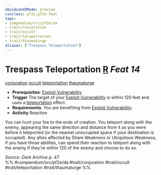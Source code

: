 ```yaml
---
obsidianUIMode: preview
cssclass: pf2e,pf2e-feat
tags:
- compendium/src/pf2e/da
- trait/conjuration
- trait/occult
- trait/teleportation
- trait/thaumaturge
aliases: ["Trespass Teleportation"]
---
```

# Trespass Teleportation  [R](/rules/core-rulebook/chapter-9-playing-the-game.md#Actions "Reaction") *Feat 14*  
[conjuration](/rules/traits/conjuration.md)  [occult](/rules/traits/occult.md)  [teleportation](/rules/traits/teleportation.md)  [thaumaturge](/rules/traits/thaumaturge-da.md)  

- **Prerequisites**: [Exploit Vulnerability](/rules/actions/exploit-vulnerability-da.md)
- **Trigger** The target of your [Exploit Vulnerability](/rules/actions/exploit-vulnerability-da.md) is within 120 feet and uses a [teleportation](/rules/traits/teleportation.md) effect.
- **Requirements**: You are benefiting from [Exploit Vulnerability](/rules/actions/exploit-vulnerability-da.md).
- **Activity** Reaction

You can hunt your foe to the ends of creation. You teleport along with the enemy, appearing the same direction and distance from it as you were before it teleported (or the nearest unoccupied space if your destination is occupied). Any allies affected by Share Weakness or Ubiquitous Weakness, if you have those abilities, can spend their reaction to teleport along with the enemy if they're within 120 of the enemy and choose to do so.

*Source: Dark Archive p. 47*  
%% #compendium/src/pf2e/da #trait/conjuration #trait/occult #trait/teleportation #trait/thaumaturge %%